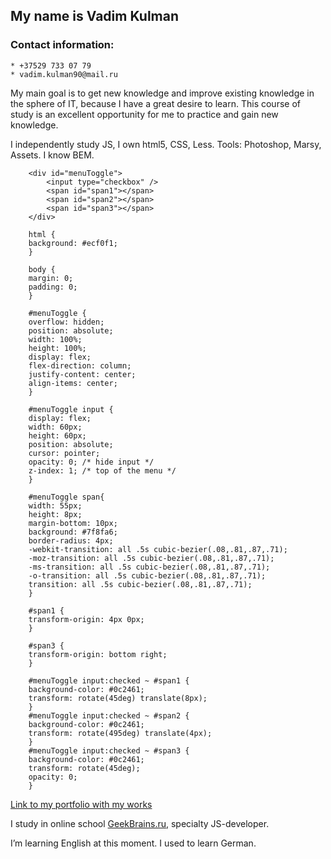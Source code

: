 ## My name is Vadim Kulman
###  Contact information: 
    * +37529 733 07 79
    * vadim.kulman90@mail.ru 

My main goal is to get new knowledge and improve existing knowledge in the sphere of IT, because I have a great desire to learn. This course of study is an excellent opportunity for me to practice and gain new knowledge.

I independently study JS,  I own html5, CSS, Less. Tools: Photoshop, Marsy, Assets. I know BEM.

        <div id="menuToggle">
            <input type="checkbox" />
            <span id="span1"></span>
            <span id="span2"></span>
            <span id="span3"></span>
        </div>
            
        html {
        background: #ecf0f1;
        }

        body {
        margin: 0; 
        padding: 0; 
        }

        #menuToggle {
        overflow: hidden;
        position: absolute;
        width: 100%;
        height: 100%;
        display: flex;
        flex-direction: column;
        justify-content: center;
        align-items: center;
        }

        #menuToggle input {
        display: flex;
        width: 60px;
        height: 60px;
        position: absolute;
        cursor: pointer;
        opacity: 0; /* hide input */
        z-index: 1; /* top of the menu */
        }

        #menuToggle span{
        width: 55px;
        height: 8px;
        margin-bottom: 10px;
        background: #7f8fa6;
        border-radius: 4px;
        -webkit-transition: all .5s cubic-bezier(.08,.81,.87,.71);
        -moz-transition: all .5s cubic-bezier(.08,.81,.87,.71);
        -ms-transition: all .5s cubic-bezier(.08,.81,.87,.71);
        -o-transition: all .5s cubic-bezier(.08,.81,.87,.71);
        transition: all .5s cubic-bezier(.08,.81,.87,.71);
        }

        #span1 {
        transform-origin: 4px 0px;
        }

        #span3 {
        transform-origin: bottom right;
        }

        #menuToggle input:checked ~ #span1 {
        background-color: #0c2461;
        transform: rotate(45deg) translate(8px);
        }
        #menuToggle input:checked ~ #span2 {
        background-color: #0c2461;
        transform: rotate(495deg) translate(4px);   
        }
        #menuToggle input:checked ~ #span3 {
        background-color: #0c2461;
        transform: rotate(45deg);
        opacity: 0;
        }

[Link to my portfolio with my works](https://vadim30.github.io)
       
I study in online school [GeekBrains.ru](https://geekbrains.ru), specialty JS-developer.

I’m learning English at this moment. I used to learn German. 